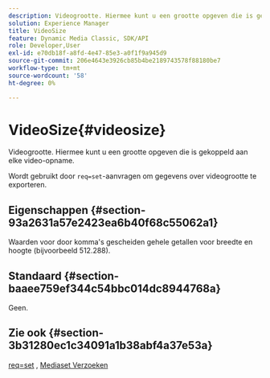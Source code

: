 ```yaml
---
description: Videogrootte. Hiermee kunt u een grootte opgeven die is gekoppeld aan elke video-opname.
solution: Experience Manager
title: VideoSize
feature: Dynamic Media Classic, SDK/API
role: Developer,User
exl-id: e70db18f-a8fd-4e47-85e3-a0f1f9a945d9
source-git-commit: 206e4643e3926cb85b4be2189743578f88180be7
workflow-type: tm+mt
source-wordcount: '58'
ht-degree: 0%

---
```


# VideoSize{#videosize}

Videogrootte. Hiermee kunt u een grootte opgeven die is gekoppeld aan elke video-opname.

Wordt gebruikt door `req=set`-aanvragen om gegevens over videogrootte te exporteren.

## Eigenschappen {#section-93a2631a57e2423ea6b40f68c55062a1}

Waarden voor door komma&#39;s gescheiden gehele getallen voor breedte en hoogte (bijvoorbeeld 512.288).

## Standaard {#section-baaee759ef344c54bbc014dc8944768a}

Geen.

## Zie ook {#section-3b31280ec1c34091a1b38abf4a37e53a}

[req=set](/help/aem-is-ir-api/is-api/http-ref/image-serving-api-ref/c-http-protocol-reference/c-command-reference/r-req/r-set.md) ,  [Mediaset Verzoeken](/help/aem-is-ir-api/is-api/http-ref/image-serving-api-ref/c-http-protocol-reference/c-syntax-and-features/r-media-set-requests.md)
